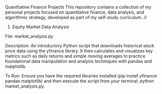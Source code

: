 Quantitative Finance Projects
This repository contains a collection of my personal projects focused on quantitative finance, data analysis, and algorithmic strategy, developed as part of my self-study curriculum.
//

1. Equity Market Data Analysis

File: market_analysis.py

Description: An introductory Python script that downloads historical stock price data using the yfinance library. It then calculates and visualizes key metrics such as daily returns and simple moving averages to practice foundational data manipulation and analysis techniques with pandas and matplotlib.

To Run: Ensure you have the required libraries installed (pip install yfinance pandas matplotlib) and then execute the script from your terminal: python market_analysis.py.
